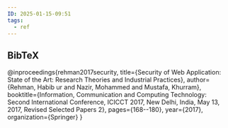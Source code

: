 ```yaml
---
ID: 2025-01-15-09:51
tags:
  - ref
---
```

## BibTeX

@inproceedings{rehman2017security,
  title={Security of Web Application: State of the Art: Research Theories and Industrial Practices},
  author={Rehman, Habib ur and Nazir, Mohammed and Mustafa, Khurram},
  booktitle={Information, Communication and Computing Technology: Second International Conference, ICICCT 2017, New Delhi, India, May 13, 2017, Revised Selected Papers 2},
  pages={168--180},
  year={2017},
  organization={Springer}
}